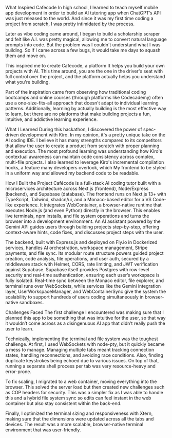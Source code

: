 What Inspired Cafecode
In high school, I learned to teach myself mobile app development in order to build an AI tutoring app when ChatGPT’s API was just released to the world. And since it was my first time coding a project from scratch, I was pretty intimidated by the process.

Later as vibe coding came around, I began to build a scholarship scraper and felt like A.I. was pretty magical, allowing me to convert natural language prompts into code. But the problem was I couldn't understand what I was building. So if I came across a few bugs, it would take me days to squash them and move on.

This inspired me to create Cafecode, a platform It helps you build your own projects with AI. This time around, you are the one in the driver's seat with full control over the project, and the platform actually helps you understand what you're building.

Part of the inspiration came from observing how traditional coding bootcamps and online courses (through platforms like Codecademy) often use a one-size-fits-all approach that doesn't adapt to individual learning patterns. Additionally, learning by actually building is the most effective way to learn, but there are no platforms that make building projects a fun, intuitive, and addictive learning experience.

What I Learned
During this hackathon, I discovered the power of spec-driven development with Kiro. In my opinion, it's a pretty unique take on the AI coding IDE. I believe it has many strengths compared to its competitors that allow the user to create a product from scratch with proper planning and execution. The most profound learning was understanding how Kiro's contextual awareness can maintain code consistency across complex, multi-file projects. I also learned to leverage Kiro's incremental compilation hooks, a feature many developers overlook, which My frontend to be styled in a uniform way and allowed my backend code to be readable.

How I Built the Project
Cafécode is a full-stack AI coding tutor built with a microservices architecture across Next.js (frontend), Node/Express (backend), and Supabase (database). The frontend runs on Next.js 13+ with TypeScript, Tailwind, shadcn/ui, and a Monaco-based editor for a VS Code-like experience. It integrates WebContainer, a browser-native runtime that executes Node.js (and even Python) directly in the browser. This enables live terminals, npm installs, and file system operations and turns the browser into a development environment. An AI assistant powered by the Gemini API guides users through building projects step-by-step, offering context-aware hints, code fixes, and discusses project steps with the user.

The backend, built with Express.js and deployed on Fly.io in Dockerized services, handles AI orchestration, workspace management, Stripe payments, and file sync. Its modular route structure powers guided project creation, code analysis, file operations, and user auth, secured by a middleware stack with Helmet, CORS, rate limiting, and JWT verification against Supabase. Supabase itself provides Postgres with row-level security and real-time authentication, ensuring each user’s workspace is fully isolated. Real-time sync between the Monaco editor, file explorer, and terminal runs over WebSockets, while services like the Gemini integration layer, UserWorkspaceManager, and WebContainerSync give the system the scalability to support hundreds of users coding simultaneously in browser-native sandboxes.

Challenges Faced
The first challenge I encountered was making sure that I planned this app to be something that was intuitive for the user, so that way it wouldn’t come across as a disingenuous AI app that didn’t really push the user to learn.

Technically, implementing the terminal and file system was the toughest challenge. At first, I used WebSockets with node-pty, but it quickly became a mess to manage. Managing multiple tabs meant tracking connection states, handling reconnections, and avoiding race conditions. Also, finding duplicate keystrokes being echoed due to various issues. On top of that, running a separate shell process per tab was very resource-heavy and error-prone.

To fix scaling, I migrated to a web container, moving everything into the browser. This solved the server load but then created new challenges such as COP headers for security. This was a simpler fix as I was able to handle this and a hybrid file system sync so edits can feel instant in the web container but also stay consistent within the back-end.

Finally, I optimized the terminal sizing and responsiveness with Xtern, making sure that the dimensions were updated across all the tabs and devices. The result was a more scalable, browser-native terminal environment that was user-friendly.

